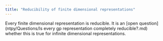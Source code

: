 ```yaml
---
title: "Reducibility of finite dimensional representations"
---
```


Every finite dimensional representation is reducible. It is an [open question](ntpy/Questions/Is every gp representation completely reducible?.md) whether this is true for infinite dimensional representations.
